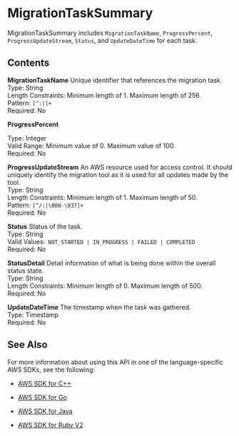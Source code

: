 # MigrationTaskSummary<a name="API_MigrationTaskSummary"></a>

MigrationTaskSummary includes `MigrationTaskName`, `ProgressPercent`, `ProgressUpdateStream`, `Status`, and `UpdateDateTime` for each task\.

## Contents<a name="API_MigrationTaskSummary_Contents"></a>

 **MigrationTaskName**   <a name="migrationhub-Type-MigrationTaskSummary-MigrationTaskName"></a>
Unique identifier that references the migration task\.  
Type: String  
Length Constraints: Minimum length of 1\. Maximum length of 256\.  
Pattern: `[^:|]+`   
Required: No

 **ProgressPercent**   <a name="migrationhub-Type-MigrationTaskSummary-ProgressPercent"></a>
  
Type: Integer  
Valid Range: Minimum value of 0\. Maximum value of 100\.  
Required: No

 **ProgressUpdateStream**   <a name="migrationhub-Type-MigrationTaskSummary-ProgressUpdateStream"></a>
An AWS resource used for access control\. It should uniquely identify the migration tool as it is used for all updates made by the tool\.  
Type: String  
Length Constraints: Minimum length of 1\. Maximum length of 50\.  
Pattern: `[^/:|\000-\037]+`   
Required: No

 **Status**   <a name="migrationhub-Type-MigrationTaskSummary-Status"></a>
Status of the task\.  
Type: String  
Valid Values:` NOT_STARTED | IN_PROGRESS | FAILED | COMPLETED`   
Required: No

 **StatusDetail**   <a name="migrationhub-Type-MigrationTaskSummary-StatusDetail"></a>
Detail information of what is being done within the overall status state\.  
Type: String  
Length Constraints: Minimum length of 0\. Maximum length of 500\.  
Required: No

 **UpdateDateTime**   <a name="migrationhub-Type-MigrationTaskSummary-UpdateDateTime"></a>
The timestamp when the task was gathered\.  
Type: Timestamp  
Required: No

## See Also<a name="API_MigrationTaskSummary_SeeAlso"></a>

For more information about using this API in one of the language\-specific AWS SDKs, see the following:

+  [AWS SDK for C\+\+](http://docs.aws.amazon.com/goto/SdkForCpp/AWSMigrationHub-2017-05-31/MigrationTaskSummary) 

+  [AWS SDK for Go](http://docs.aws.amazon.com/goto/SdkForGoV1/AWSMigrationHub-2017-05-31/MigrationTaskSummary) 

+  [AWS SDK for Java](http://docs.aws.amazon.com/goto/SdkForJava/AWSMigrationHub-2017-05-31/MigrationTaskSummary) 

+  [AWS SDK for Ruby V2](http://docs.aws.amazon.com/goto/SdkForRubyV2/AWSMigrationHub-2017-05-31/MigrationTaskSummary) 